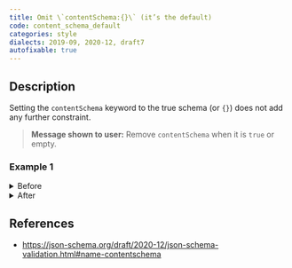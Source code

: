 ```yaml
---
title: Omit \`contentSchema:{}\` (it’s the default)
code: content_schema_default
categories: style
dialects: 2019-09, 2020-12, draft7
autofixable: true
---
```


## Description
Setting the `contentSchema` keyword to the true schema (or `{}`) does not add any further constraint.

> **Message shown to user:**
> Remove `contentSchema` when it is `true` or empty.

### Example 1
<details><summary>Before</summary>

```json
{
  "$schema": "https://json-schema.org/draft/2020-12/schema",
  "type": "string",
  "contentSchema": {}
}
```
</details>

<details><summary>After</summary>

```json
{
  "$schema": "https://json-schema.org/draft/2020-12/schema",
  "type": "string"
}
```
</details>

## References
* <https://json-schema.org/draft/2020-12/json-schema-validation.html#name-contentschema>
